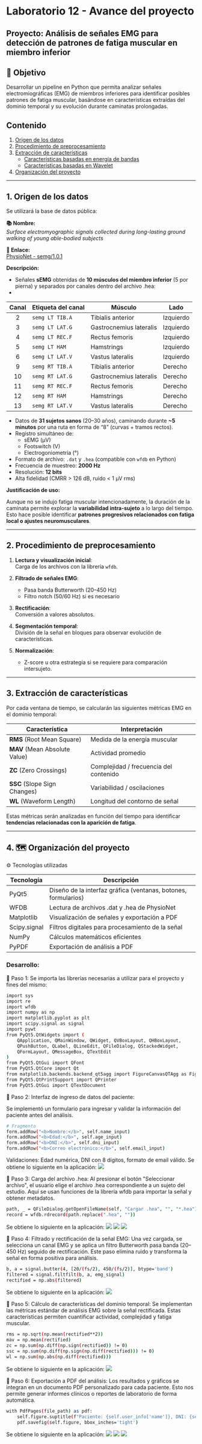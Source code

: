 # Laboratorio 12 - Avance del proyecto

## Proyecto: Análisis de señales EMG para detección de patrones de fatiga muscular en miembro inferior

## 🎯 Objetivo

Desarrollar un pipeline en Python que permita analizar señales electromiográficas (EMG) de miembros inferiores para identificar posibles patrones de fatiga muscular, basándose en características extraídas del dominio temporal y su evolución durante caminatas prolongadas.

## Contenido
1. [Origen de los datos](#id1)
2. [Procedimiento de preprocesamiento](#id2)
3. [Extracción de características](#id3)
   - [Características basadas en energía de bandas](#id4)
   - [Características basadas en Wavelet](#id5) 
4. [Organización del proyecto](#id6)

---

## 1. Origen de los datos <a name="id1"></a>

Se utilizará la base de datos pública:

**📚 Nombre:**  
*Surface electromyographic signals collected during long-lasting ground walking of young able-bodied subjects*

**🔗 Enlace:**  
[PhysioNet - semg/1.0.1](https://physionet.org/content/semg/1.0.1/)

**Descripción:**

- Señales **sEMG** obtenidas de **10 músculos del miembro inferior** (5 por pierna) y separados por canales dentro del archivo .hea:
- 
| Canal | Etiqueta del canal | Músculo                 | Lado      |
| :---: | ------------------ | ----------------------- | --------- |
|   2   | `semg LT TIB.A`    | Tibialis anterior       | Izquierdo |
|   3   | `semg LT LAT.G`    | Gastrocnemius lateralis | Izquierdo |
|   4   | `semg LT REC.F`    | Rectus femoris          | Izquierdo |
|   5   | `semg LT HAM`      | Hamstrings              | Izquierdo |
|   6   | `semg LT LAT.V`    | Vastus lateralis        | Izquierdo |
|   9   | `semg RT TIB.A`    | Tibialis anterior       | Derecho   |
|   10  | `semg RT LAT.G`    | Gastrocnemius lateralis | Derecho   |
|   11  | `semg RT REC.F`    | Rectus femoris          | Derecho   |
|   12  | `semg RT HAM`      | Hamstrings              | Derecho   |
|   13  | `semg RT LAT.V`    | Vastus lateralis        | Derecho   |
  
- Datos de **31 sujetos sanos** (20–30 años), caminando durante **~5 minutos** por una ruta en forma de “8” (curvas + tramos rectos).
- Registro simultáneo de:  
  - sEMG (μV)  
  - Footswitch (V)  
  - Electrogoniometría (°)
- Formato de archivo: `.dat` y `.hea` (compatible con `wfdb` en Python)
- Frecuencia de muestreo: **2000 Hz**  
- Resolución: **12 bits**  
- Alta fidelidad (CMRR > 126 dB, ruido < 1 µV rms)

**Justificación de uso:**  

Aunque no se indujo fatiga muscular intencionadamente, la duración de la caminata permite explorar la **variabilidad intra-sujeto** a lo largo del tiempo. Esto hace posible identificar **patrones progresivos relacionados con fatiga local o ajustes neuromusculares**.

---

## 2. Procedimiento de preprocesamiento <a name="id2"></a>

1. **Lectura y visualización inicial**:  
   Carga de los archivos con la librería `wfdb`.

2. **Filtrado de señales EMG**:  
   - Pasa banda Butterworth (20–450 Hz)  
   - Filtro notch (50/60 Hz) si es necesario  

3. **Rectificación**:  
   Conversión a valores absolutos.

4. **Segmentación temporal**:  
   División de la señal en bloques para observar evolución de características.

5. **Normalización**:  
   - Z-score u otra estrategia si se requiere para comparación intersujeto.

---

## 3. Extracción de características <a name="id3"></a>

Por cada ventana de tiempo, se calcularán las siguientes métricas EMG en el dominio temporal:

| Característica | Interpretación |
|----------------|----------------|
| **RMS** (Root Mean Square) | Medida de la energía muscular |
| **MAV** (Mean Absolute Value) | Actividad promedio |
| **ZC** (Zero Crossings) | Complejidad / frecuencia del contenido |
| **SSC** (Slope Sign Changes) | Variabilidad / oscilaciones |
| **WL** (Waveform Length) | Longitud del contorno de señal |

Estas métricas serán analizadas en función del tiempo para identificar **tendencias relacionadas con la aparición de fatiga**.

---

## 4. 🗺️ Organización del proyecto <a name="id6"></a>
⚙️ Tecnologías utilizadas

|Tecnología	| Descripción |
|----------------|----------------|
|PyQt5	| Diseño de la interfaz gráfica (ventanas, botones, formularios)| 
|WFDB	 | Lectura de archivos .dat y .hea de PhysioNet|
|Matplotlib	|Visualización de señales y exportación a PDF|
|Scipy.signal		|Filtros digitales para procesamiento de la señal|
|NumPy	|Cálculos matemáticos eficientes|
|PyPDF	|Exportación de análisis a PDF|

### Desarrollo: 

🔹 Paso 1: Se importa las librerías necesarias a utilizar para el proyecto y fines del mismo:
```bash
import sys
import re
import wfdb
import numpy as np
import matplotlib.pyplot as plt
import scipy.signal as signal
import pywt
from PyQt5.QtWidgets import (
    QApplication, QMainWindow, QWidget, QVBoxLayout, QHBoxLayout,
    QPushButton, QLabel, QLineEdit, QFileDialog, QStackedWidget,
    QFormLayout, QMessageBox, QTextEdit
)
from PyQt5.QtGui import QFont
from PyQt5.QtCore import Qt
from matplotlib.backends.backend_qt5agg import FigureCanvasQTAgg as FigureCanvas
from PyQt5.QtPrintSupport import QPrinter
from PyQt5.QtGui import QTextDocument
```

🔹 Paso 2: Interfaz de ingreso de datos del paciente:

Se implementó un formulario para ingresar y validar la información del paciente antes del análisis.

```bash
# Fragmento
form.addRow("<b>Nombre:</b>", self.name_input)
form.addRow("<b>Edad:</b>", self.age_input)
form.addRow("<b>DNI:</b>", self.dni_input)
form.addRow("<b>Correo electrónico:</b>", self.email_input)
```
Validaciones: Edad numérica, DNI con 8 dígitos, formato de email válido.
Se obtiene lo siguiente en la aplicación:
![](L12_images/output1.png)

🔹 Paso 3: Carga del archivo .hea:
Al presionar el botón "Seleccionar archivo", el usuario elige el archivo .hea correspondiente a un sujeto del estudio. Aquí se usan funciones de la librería wfdb para importar la señal y obtener metadatos.
```bash
path, _ = QFileDialog.getOpenFileName(self, "Cargar .hea", "", "*.hea")
record = wfdb.rdrecord(path.replace(".hea", ""))
```
Se obtiene lo siguiente en la aplicación:
![](L12_images/output2.png)
![](L12_images/output2_2.png)
![](L12_images/output2_3.png)

🔹 Paso 4: Filtrado y rectificación de la señal EMG:
Una vez cargada, se selecciona un canal EMG y se aplica un filtro Butterworth pasa banda (20–450 Hz) seguido de rectificación. Este paso elimina ruido y transforma la señal en forma positiva para análisis.
```bash
b, a = signal.butter(4, [20/(fs/2), 450/(fs/2)], btype='band')
filtered = signal.filtfilt(b, a, emg_signal)
rectified = np.abs(filtered)
```
Se obtiene lo siguiente en la aplicación:
![](L12_images/output3.png)

🔹 Paso 5: Cálculo de características del dominio temporal:
Se implementan las métricas estándar de análisis EMG sobre la señal rectificada. Estas características permiten cuantificar actividad, complejidad y fatiga muscular.
```bash
rms = np.sqrt(np.mean(rectified**2))
mav = np.mean(rectified)
zc = np.sum(np.diff(np.sign(rectified)) != 0)
ssc = np.sum(np.diff(np.sign(np.diff(rectified))) != 0)
wl = np.sum(np.abs(np.diff(rectified)))
```
Se obtiene lo siguiente en la aplicación:
![](L12_images/output4.png)

🔹 Paso 6: Exportación a PDF del análisis:
Los resultados y gráficos se integran en un documento PDF personalizado para cada paciente. Esto nos permite generar informes clínicos o reportes de laboratorio de forma automática.
```bash
with PdfPages(file_path) as pdf:
    self.figure.suptitle(f"Paciente: {self.user_info['name']}, DNI: {self.user_info['dni']}", fontsize=12)
    pdf.savefig(self.figure, bbox_inches='tight')
```
Se obtiene lo siguiente en la aplicación:
![](L12_images/output5.png)
![](L12_images/output5_2.png)
![](L12_images/output5_3.png)
